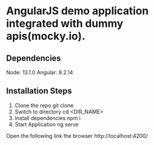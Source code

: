 # AngularJS demo application integrated with dummy apis(mocky.io).

## Dependencies
Node: 13.1.0
Angular: 8.2.14

## Installation Steps
1. Clone the repo
    git clone <LINK>
2. Switch to directory
    cd <DIR_NAME>
3. Install dependencies
    npm i
4. Start Application
    ng serve

Open the following link the browser
 http://localhost:4200/